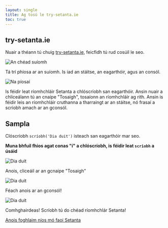 ```yaml
---
layout: single
title: Ag tosú le try-setanta.ie
toc: true
---
```


## try-setanta.ie

Nuair a théann tú chuig [try-setanta.ie](https://try-setanta.ie), feicfidh tú rud cosúil le seo.

![An chéad suíomh](/assets/images/teagaisc/teagaisc01.png)

Tá trí phíosa ar an suíomh. Is iad an stáitse, an eagarthóir, agus an consól.

![Na píosaí](/assets/images/teagaisc/teagaisc02.png)

Is féidir leat ríomhchláir Setanta a chlóscríobh san eagarthóir. Ansin nuair a chliceálann tú an cnaipe "Tosaigh", tosaíonn an ríomhchláir ag rith. Ansin is féidir leis an ríomhchláir cruthanna a tharraingt ar an stáitse, nó frasaí a scríobh amach ar an gconsól.

## Sampla

Clóscríobh `scríobh('Dia duit')` isteach san eagarthóir mar seo.

**Muna bhfuil fhios agat conas "í" a chlóscríobh, is féidir leat `scriobh` a úsáid**

![Dia duit](/assets/images/teagaisc/teagaisc03.png)

Anois, cliceáil ar an gcnaipe "Tosaigh"

![Dia duit](/assets/images/teagaisc/teagaisc04.png)

Féach anois ar an gconsól!

![Dia duit](/assets/images/teagaisc/teagaisc05.png)

Comhghairdeas! Scríobh tú do chéad ríomhchlár Setanta!

[Anois foghlaim níos mó faoi Setanta](/gaeilge/03-teagaisc)
